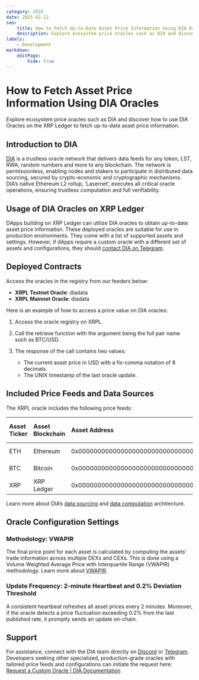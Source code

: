 ```yaml
---
category: 2025
date: 2025-02-12
seo:
    title: How to Fetch Up-to-Date Asset Price Information Using DIA Oracles
    description: Explore ecosystem price oracles such as DIA and discover how to use DIA Oracles on the XRP Ledger to fetch up-to-date asset price information. 
labels:
    - Development
markdown:
    editPage:
        hide: true
---
```

# How to Fetch Asset Price Information Using DIA Oracles

Explore ecosystem price oracles such as DIA and discover how to use DIA Oracles on the XRP Ledger to fetch up-to-date asset price information. 

<!-- BREAK -->

## Introduction to DIA

[DIA](https://www.diadata.org/) is a trustless oracle network that delivers data feeds for any token, LST, RWA, random numbers and more to any blockchain. The network is permissionless, enabling nodes and stakers to participate in distributed data sourcing, secured by crypto-economic and cryptographic mechanisms. DIA’s native Ethereum L2 rollup, ‘Lasernet’, executes all critical oracle operations, ensuring trustless computation and full verifiability.

## Usage of DIA Oracles on XRP Ledger

DApps building on XRP Ledger can utilize DIA oracles to obtain up-to-date asset price information. These deployed oracles are suitable for use in production environments. They come with a list of supported assets and settings. However, if dApps require a custom oracle with a different set of assets and configurations, they should [contact DIA on Telegram](https://t.me/diabdteam).

## Deployed Contracts

Access the oracles in the registry from our feeders below:
- **XRPL Testnet Oracle**: diadata
- **XRPL Mainnet Oracle**: diadata


Here is an example of how to access a price value on DIA oracles:

1. Access the oracle registry on XRPL.

2. Call the retrieve function with the argument being the full pair name such as BTC/USD.

3. The response of the call contains two values:
    - The current asset price in USD with a fix-comma notation of 8 decimals.
    - The UNIX timestamp of the last oracle update.

## Included Price Feeds and Data Sources

The XRPL oracle includes the following price feeds:

| Asset Ticker | Asset Blockchain | Asset Address | Asset Markets Overview |
|:-----------|:----------|:-------------|:-----------|
| ETH | Ethereum | 0x0000000000000000000000000000000000000000 | [ETH Asset Information](https://www.diadata.org/app/price/asset/Ethereum/0x0000000000000000000000000000000000000000/) |
| BTC | Bitcoin | 0x0000000000000000000000000000000000000000 | [BTC Asset Information](https://www.diadata.org/app/price/asset/Bitcoin/0x0000000000000000000000000000000000000000/) |
| XRP | XRP Ledger | 0x0000000000000000000000000000000000000000 | [XRP Asset Information](https://www.diadata.org/app/price/asset/XRPL/0x0000000000000000000000000000000000000000/) |


Learn more about DIA’s [data sourcing](https://docs.diadata.org/introduction/dia-technical-structure/data-sourcing) and [data computation](https://docs.diadata.org/introduction/dia-technical-structure/data-computation) architecture.


## Oracle Configuration Settings

### Methodology: VWAPIR

The final price point for each asset is calculated by computing the assets' trade information across multiple DEXs and CEXs. This is done using a Volume Weighted Average Price with Interquartile Range (VWAPIR) methodology. Learn more about [VWAPIR](https://docs.diadata.org/products/token-price-feeds/exchangeprices/vwapir-volume-weighted-average-price-with-interquartile-range-filter).

### Update Frequency: 2-minute Heartbeat and 0.2% Deviation Threshold

A consistent heartbeat refreshes all asset prices every 2 minutes. Moreover, if the oracle detects a price fluctuation exceeding 0.2% from the last published rate, it promptly sends an update on-chain.

## Support

For assistance, connect with the DIA team directly on [Discord](https://discord.gg/ZvGjVY5uvs) or [Telegram](https://t.me/diadata_org). Developers seeking other specialized, production-grade oracles with tailored price feeds and configurations can initiate the request here: [Request a Custom Oracle | DIA Documentation](https://docs.diadata.org/introduction/intro-to-dia-oracles/request-an-oracle)


